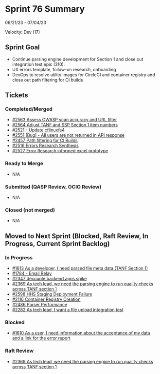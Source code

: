 # Sprint 76 Summary

06/21/23 - 07/04/23

Velocity: Dev (17)

## Sprint Goal
* Continue parsing engine development for Section 1 and close out integration test epic (310). 
* UX errors template, follow-on research, onboarding
* DevOps to resolve utility images for CircleCI and container registry and close out path filtering for CI builds

 

## Tickets
### Completed/Merged
* [#2563 Assess OWASP scan accuracy and URL filter](https://app.zenhub.com/workspaces/sprint-board-5f18ab06dfd91c000f7e682e/issues/gh/raft-tech/tanf-app/2563)
* [#2564 Adjust TANF and SSP Section 1 item numbers](https://app.zenhub.com/workspaces/sprint-board-5f18ab06dfd91c000f7e682e/issues/gh/raft-tech/tanf-app/2564)
* [#2521 - Update cflinuxfs4](https://app.zenhub.com/workspaces/sprint-board-5f18ab06dfd91c000f7e682e/issues/gh/raft-tech/tanf-app/2521)
* [#2551 [Bug] - All users are not returned in API response](https://](https://app.zenhub.com/workspaces/product-board-5f2c6cdc7c0bb1001bdc43a5/issues/gh/raft-tech/tanf-app/2551))
* [#2457 Path filtering for CI Builds](https://app.zenhub.com/workspaces/sprint-board-5f18ab06dfd91c000f7e682e/issues/gh/raft-tech/tanf-app/2457)
* [#2516 Errors Research Synthesis ](https://app.zenhub.com/workspaces/sprint-board-5f18ab06dfd91c000f7e682e/issues/gh/raft-tech/tanf-app/2516)
* [#2527 Error Research informed excel prototype](https://app.zenhub.com/workspaces/sprint-board-5f18ab06dfd91c000f7e682e/issues/gh/raft-tech/tanf-app/2527)


### Ready to Merge
* N/A

### Submitted (QASP Review, OCIO Review)
* N/A

### Closed (not merged)
* N/A

## Moved to Next Sprint (Blocked, Raft Review, In Progress, Current Sprint Backlog)
### In Progress
* [#1613 As a developer, I need parsed file meta data (TANF Section 1)](https://app.zenhub.com/workspaces/sprint-board-5f18ab06dfd91c000f7e682e/board)
* [#1784 - Email Relay](https://app.zenhub.com/workspaces/sprint-board-5f18ab06dfd91c000f7e682e/issues/gh/raft-tech/tanf-app/1784)
* [#2347 decouple backend apps spike](https://app.zenhub.com/workspaces/sprint-board-5f18ab06dfd91c000f7e682e/issues/gh/raft-tech/tanf-app/2347)
* [#2369 As tech lead, we need the parsing engine to run quailty checks across TANF section 1](https://app.zenhub.com/workspaces/sprint-board-5f18ab06dfd91c000f7e682e/issues/gh/raft-tech/tanf-app/2369)
* [#2598 HHS Staging Deployment Failure](https://app.zenhub.com/workspaces/product-board-5f2c6cdc7c0bb1001bdc43a5/issues/gh/raft-tech/tanf-app/2598)
* [#2116 Container Registry Creation](https://app.zenhub.com/workspaces/sprint-board-5f18ab06dfd91c000f7e682e/issues/gh/raft-tech/tanf-app/2116)
* [#2486 Parser Performance](https://app.zenhub.com/workspaces/sprint-board-5f18ab06dfd91c000f7e682e/issues/gh/raft-tech/tanf-app/2486)
* [#2282 As tech lead, I want a file upload integration test](https://app.zenhub.com/workspaces/sprint-board-5f18ab06dfd91c000f7e682e/issues/gh/raft-tech/tanf-app/2282)


### Blocked
* [#1610 As a user, I need information about the acceptance of my data and a link for the error report](https://app.zenhub.com/workspaces/sprint-board-5f18ab06dfd91c000f7e682e/issues/gh/raft-tech/tanf-app/1610)


### Raft Review
* [#2369 As tech lead, we need the parsing engine to run quailty checks across TANF section 1](https://app.zenhub.com/workspaces/sprint-board-5f18ab06dfd91c000f7e682e/issues/gh/raft-tech/tanf-app/2369)



